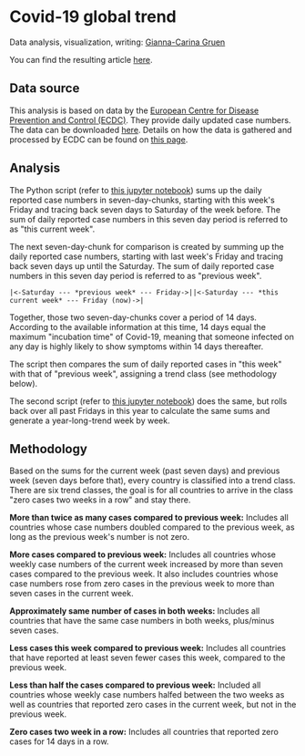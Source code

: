 # Covid-19 global trend

Data analysis, visualization, writing: [Gianna-Carina Gruen](https://twitter.com/giannagruen)

You can find the resulting article [here]().

## Data source

This analysis is based on data by the [European Centre for Disease Prevention and Control (ECDC)](https://www.ecdc.europa.eu/en). They provide daily updated case numbers. The data can be downloaded [here](https://www.ecdc.europa.eu/en/publications-data/download-todays-data-geographic-distribution-covid-19-cases-worldwide). Details on how the data is gathered and processed by ECDC can be found on [this page](https://www.ecdc.europa.eu/en/covid-19/data-collection).


## Analysis

The Python script (refer to [this jupyter notebook](Trend-Corona.ipynb)) sums up the daily reported case numbers in seven-day-chunks, starting with this week's Friday and tracing back seven days to Saturday of the week before. The sum of daily reported case numbers in this seven day period is referred to as "this current week".

The next seven-day-chunk for comparison is created by summing up the daily reported case numbers, starting with last week's Friday and tracing back seven days up until the Saturday. The sum of daily reported case numbers in this seven day period is referred to as "previous week".

`|<-Saturday --- *previous week* --- Friday->||<-Saturday --- *this current week* --- Friday (now)->|`

Together, those two seven-day-chunks cover a period of 14 days. According to the available information at this time, 14 days equal the maximum "incubation time" of Covid-19, meaning that someone infected on any day is highly likely to show symptoms within 14 days thereafter.

The script then compares the sum of daily reported cases in "this week" with that of "previous week", assigning a trend class (see methodology below).

The second script (refer to [this jupyter notebook](Trend-Corona-Past-Weeks.ipynb)) does the same, but rolls back over all past Fridays in this year to calculate the same sums and generate a year-long-trend week by week.


## Methodology

Based on the sums for the current week (past seven days) and previous week (seven days before that), every country is classified into a trend class. There are six trend classes, the goal is for all countries to arrive in the class "zero cases two weeks in a row" and stay there.

**More than twice as many cases compared to previous week:**
Includes all countries whose case numbers doubled compared to the previous week, as long as the previous week's number is not zero.

**More cases compared to previous week:**
Includes all countries whose weekly case numbers of the current week increased by more than seven cases compared to the previous week. It also includes countries whose case numbers rose from zero cases in the previous week to more than seven cases in the current week.

**Approximately same number of cases in both weeks:**
Includes all countries that have the same case numbers in both weeks, plus/minus seven cases.

**Less cases this week compared to previous week:**
Includes all countries that have reported at least seven fewer cases this week, compared to the previous week.

**Less than half the cases compared to previous week:**
Included all countries whose weekly case numbers halfed between the two weeks as well as countries that reported zero cases in the current week, but not in the previous week.

**Zero cases two week in a row:**
Includes all countries that reported zero cases for 14 days in a row.